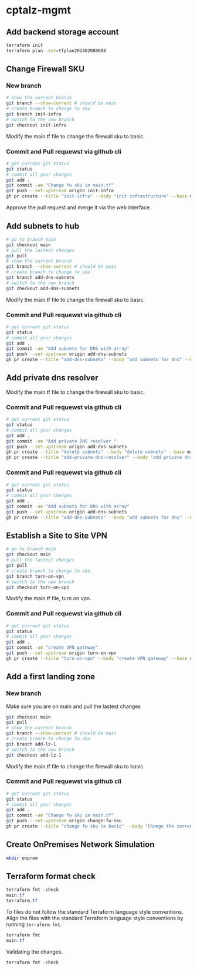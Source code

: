 # cptalz-mgmt

## Add backend storage account
~~~bash
terraform init
terraform plan -out=tfplan202402080804
~~~


## Change Firewall SKU

### New branch

~~~bash
# show the current branch
git branch --show-current # should be main
# create branch to change fw sku
git branch init-infra
# switch to the new branch
git checkout init-infra
~~~

Modify the main.tf file to change the firewall sku to basic.

### Commit and Pull requewst via github cli

~~~bash
# get current git status
git status
# commit all your changes
git add .
git commit -am "Change fw sku in main.tf"
git push --set-upstream origin init-infra
gh pr create --title "init-infra" --body "init infrastructure" --base main
~~~

Approve the pull request and merge it via the web interface.

## Add subnets to hub

~~~bash
# go to branch main
git checkout main
# pull the lastest changes
git pull
# show the current branch
git branch --show-current # should be main
# create branch to change fw sku
git branch add-dns-subnets
# switch to the new branch
git checkout add-dns-subnets
~~~

Modify the main.tf file to change the firewall sku to basic.

### Commit and Pull requewst via github cli

~~~bash
# get current git status
git status
# commit all your changes
git add .
git commit -am "Add subnets for DNS with array"
git push --set-upstream origin add-dns-subnets
gh pr create --title "add-dns-subnets" --body "add subnets for dns" --base main
~~~

## Add private dns resolver

Modify the main.tf file to change the firewall sku to basic.

### Commit and Pull requewst via github cli

~~~bash
# get current git status
git status
# commit all your changes
git add .
git commit -am "Add private DNS resolver "
git push --set-upstream origin add-dns-subnets
gh pr create --title "delete subnets" --body "delete subnets" --base main
gh pr create --title "add-private-dns-resolver" --body "add private dns resolver" --base main
~~~

### Commit and Pull requewst via github cli

~~~bash
# get current git status
git status
# commit all your changes
git add .
git commit -am "Add subnets for DNS with array"
git push --set-upstream origin add-dns-subnets
gh pr create --title "add-dns-subnets" --body "add subnets for dns" --base main
~~~

## Establish a Site to Site VPN

~~~bash
# go to branch main
git checkout main
# pull the lastest changes
git pull
# create branch to change fw sku
git branch turn-on-vpn
# switch to the new branch
git checkout turn-on-vpn
~~~

Modify the main.tf file, turn on vpn.

### Commit and Pull requewst via github cli

~~~bash
# get current git status
git status
# commit all your changes
git add .
git commit -am "create VPN gateway"
git push --set-upstream origin turn-on-vpn
gh pr create --title "turn-on-vpn" --body "create VPN gateway" --base main

~~~

## Add a first landing zone

### New branch

Make sure you are on main and pull the lastest changes


~~~bash
git checkout main
git pull
# show the current branch
git branch --show-current # should be main
# create branch to change fw sku
git branch add-lz-1
# switch to the new branch
git checkout add-lz-1
~~~

Modify the main.tf file to change the firewall sku to basic.

### Commit and Pull requewst via github cli

~~~bash
# get current git status
git status
# commit all your changes
git add .
git commit -am "Change fw sku in main.tf"
git push --set-upstream origin change-fw-sku
gh pr create --title "change fw sku to basic" --body "Change the current az fw sku to basic and remove lock" --base main
~~~


## Create OnPremises Network Simulation
~~~bash
mkdir onprem
~~~

## Terraform format check

~~~powershell
terraform fmt -check
main.tf
terraform.tf
~~~

To files do not follow the standard Terraform language style conventions.
Align the files with the standard Terraform language style conventions by running `terraform fmt`.

~~~powershell
terraform fmt
main.tf
~~~

Validating the changes.

~~~powershell
terraform fmt -check

~~~
